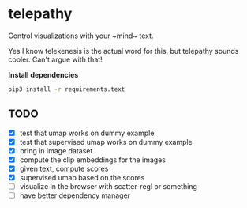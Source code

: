 # telepathy

Control visualizations with your ~mind~ text.

Yes I know telekenesis is the actual word for this, but telepathy sounds cooler. Can't argue with that!

**Install dependencies**

```bash
pip3 install -r requirements.text
```

## TODO

-   [x] test that umap works on dummy example
-   [x] test that supervised umap works on dummy example
-   [x] bring in image dataset
-   [x] compute the clip embeddings for the images
-   [x] given text, compute scores
-   [x] supervised umap based on the scores
-   [ ] visualize in the browser with scatter-regl or something
-   [ ] have better dependency manager
